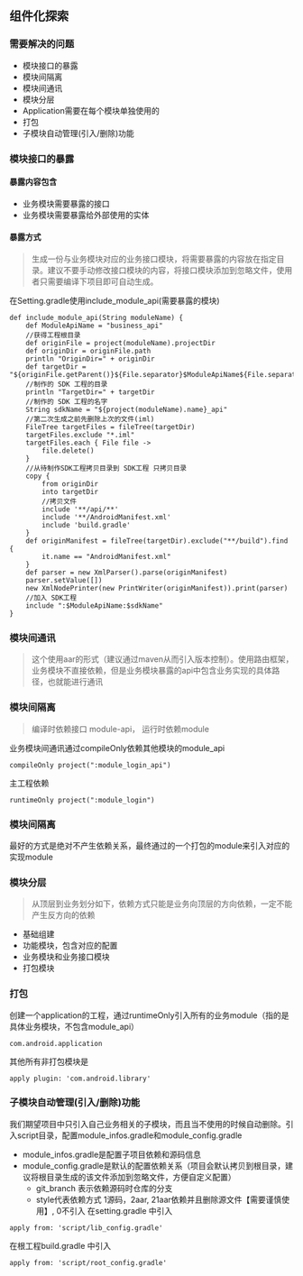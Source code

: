 ## 组件化探索

### 需要解决的问题
- 模块接口的暴露
- 模块间隔离
- 模块间通讯
- 模块分层
- Application需要在每个模块单独使用的
- 打包
- 子模块自动管理(引入/删除)功能

### 模块接口的暴露
#### 暴露内容包含
- 业务模块需要暴露的接口
- 业务模块需要暴露给外部使用的实体

#### 暴露方式
> 生成一份与业务模块对应的业务接口模块，将需要暴露的内容放在指定目录。建议不要手动修改接口模块的内容，将接口模块添加到忽略文件，使用者只需要编译下项目即可自动生成。

在Setting.gradle使用include_module_api(需要暴露的模块)
```
def include_module_api(String moduleName) {
    def ModuleApiName = "business_api"
    //获得工程根目录
    def originFile = project(moduleName).projectDir
    def originDir = originFile.path
    println "OriginDir=" + originDir
    def targetDir = "${originFile.getParent()}${File.separator}$ModuleApiName${File.separator}${originFile.getName()}_api"
    //制作的 SDK 工程的目录
    println "TargetDir=" + targetDir
    //制作的 SDK 工程的名字
    String sdkName = "${project(moduleName).name}_api"
    //第二次生成之前先删除上次的文件(iml)
    FileTree targetFiles = fileTree(targetDir)
    targetFiles.exclude "*.iml"
    targetFiles.each { File file ->
        file.delete()
    }
    //从待制作SDK工程拷贝目录到 SDK工程 只拷贝目录
    copy {
        from originDir
        into targetDir
        //拷贝文件
        include '**/api/**'
        include '**/AndroidManifest.xml'
        include 'build.gradle'
    }
    def originManifest = fileTree(targetDir).exclude("**/build").find {
        it.name == "AndroidManifest.xml"
    }
    def parser = new XmlParser().parse(originManifest)
    parser.setValue([])
    new XmlNodePrinter(new PrintWriter(originManifest)).print(parser)
    //加入 SDK工程
    include ":$ModuleApiName:$sdkName"
}
```

### 模块间通讯
> 这个使用aar的形式（建议通过maven从而引入版本控制）。使用路由框架，业务模块不直接依赖，但是业务模块暴露的api中包含业务实现的具体路径，也就能进行通讯

### 模块间隔离
> 编译时依赖接口 module-api， 运行时依赖module

业务模块间通讯通过compileOnly依赖其他模块的module_api
```
compileOnly project(":module_login_api")
```
主工程依赖
```
runtimeOnly project(":module_login")
```

### 模块间隔离
最好的方式是绝对不产生依赖关系，最终通过的一个打包的module来引入对应的实现module

### 模块分层
> 从顶层到业务划分如下，依赖方式只能是业务向顶层的方向依赖，一定不能产生反方向的依赖

- 基础组建
- 功能模块，包含对应的配置
- 业务模块和业务接口模块
- 打包模块


### 打包
创建一个application的工程，通过runtimeOnly引入所有的业务module（指的是具体业务模块，不包含module_api）
```
com.android.application
```
其他所有非打包模块是
```
apply plugin: 'com.android.library'
```

### 子模块自动管理(引入/删除)功能
我们期望项目中只引入自己业务相关的子模块，而且当不使用的时候自动删除。引入script目录，配置module_infos.gradle和module_config.gradle
- module_infos.gradle是配置子项目依赖和源码信息
- module_config.gradle是默认的配置依赖关系（项目会默认拷贝到根目录，建议将根目录生成的该文件添加到忽略文件，方便自定义配置）
  - git_branch 表示依赖源码时仓库的分支
  - style代表依赖方式 1源码，2aar, 21aar依赖并且删除源文件【需要谨慎使用】, 0不引入
在setting.gradle 中引入
```
apply from: 'script/lib_config.gradle'
```
在根工程build.gradle 中引入
```
apply from: 'script/root_config.gradle'
```